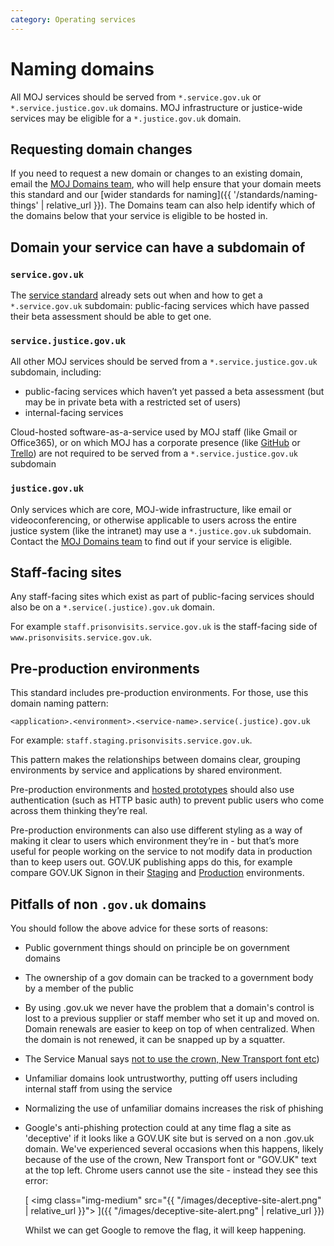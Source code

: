 ```yaml
---
category: Operating services
---
```

# Naming domains

All MOJ services should be served from `*.service.gov.uk` or
`*.service.justice.gov.uk` domains. MOJ infrastructure or justice-wide services
may be eligible for a `*.justice.gov.uk` domain.

## Requesting domain changes

If you need to request a new domain or changes to an existing domain,
email the [MOJ Domains team](mailto:domains@digital.justice.gov.uk),
who will help ensure that your domain meets this standard and our
[wider standards for naming]({{ '/standards/naming-things' | relative_url }}). The Domains team can also help identify which of the
domains below that your service is eligible to be hosted in.


## Domain your service can have a subdomain of

### `service.gov.uk`

The [service standard](https://www.gov.uk/service-manual/technology/get-a-domain-name)
already sets out when and how to get a `*.service.gov.uk` subdomain:
public-facing services which have passed their beta assessment should
be able to get one.

### `service.justice.gov.uk`

All other MOJ services should be served from a
`*.service.justice.gov.uk` subdomain, including:

- public-facing services which haven’t yet passed a beta assessment
  (but may be in private beta with a restricted set of users)
- internal-facing services

Cloud-hosted software-as-a-service used by MOJ staff (like Gmail or
Office365), or on which MOJ has a corporate presence
(like [GitHub](https://github.com/ministryofjustice/) or
[Trello](https://trello.com/mojds/home)) are not required to be served
from a `*.service.justice.gov.uk` subdomain

### `justice.gov.uk`

Only services which are core, MOJ-wide infrastructure, like email or
videoconferencing, or otherwise applicable to users across the entire
justice system (like the intranet) may use a `*.justice.gov.uk`
subdomain. Contact the [MOJ Domains team](mailto:domains@digital.justice.gov.uk)
to find out if your service is eligible.

## Staff-facing sites

Any staff-facing sites which exist as part of public-facing services
should also be on a `*.service(.justice).gov.uk` domain.

For example `staff.prisonvisits.service.gov.uk` is the staff-facing
side of `www.prisonvisits.service.gov.uk`.

## Pre-production environments

This standard includes pre-production environments. For those, use this
domain naming pattern:

`<application>.<environment>.<service-name>.service(.justice).gov.uk`

For example: `staff.staging.prisonvisits.service.gov.uk`.

This pattern makes the relationships between domains clear, grouping
environments by service and applications by shared environment.

Pre-production environments and [hosted prototypes](https://www.gov.uk/service-manual/design/making-prototypes#sharing-code-prototypes)
should also use authentication (such as HTTP basic auth) to prevent
public users who come across them thinking they’re real.

Pre-production environments can also use different styling as a way of
making it clear to users which environment they’re in - but that’s more
useful for people working on the service to not modify data in
production than to keep users out. GOV.UK publishing apps do this,
for example compare GOV.UK Signon in their [Staging](https://signon.staging.publishing.service.gov.uk)
and [Production](https://signon.publishing.service.gov.uk) environments.

## Pitfalls of non `.gov.uk` domains

You should follow the above advice for these sorts of reasons:

- Public government things should on principle be on government domains
- The ownership of a gov domain can be tracked to a government body by a member of the public
- By using .gov.uk we never have the problem that a domain's control is lost to a previous supplier or staff member who set it up and moved on. Domain renewals are easier to keep on top of when centralized. When the domain is not renewed, it can be snapped up by a squatter.
- The Service Manual says [not to use the crown, New Transport font etc](https://www.gov.uk/service-manual/design/making-your-service-look-like-govuk#if-your-service-isnt-on-govuk))
- Unfamiliar domains look untrustworthy, putting off users including internal staff from using the service
- Normalizing the use of unfamiliar domains increases the risk of phishing
- Google's anti-phishing protection could at any time flag a site as 'deceptive' if it looks like a GOV.UK site but is served on a non .gov.uk domain. We've experienced several occasions when this happens, likely because of the use of the crown, New Transport font or "GOV.UK" text at the top left. Chrome users cannot use the site - instead they see this error:

  [
    <img class="img-medium" src="{{ "/images/deceptive-site-alert.png" | relative_url }}">
  ]({{ "/images/deceptive-site-alert.png" | relative_url }})

  Whilst we can get Google to remove the flag, it will keep happening.
